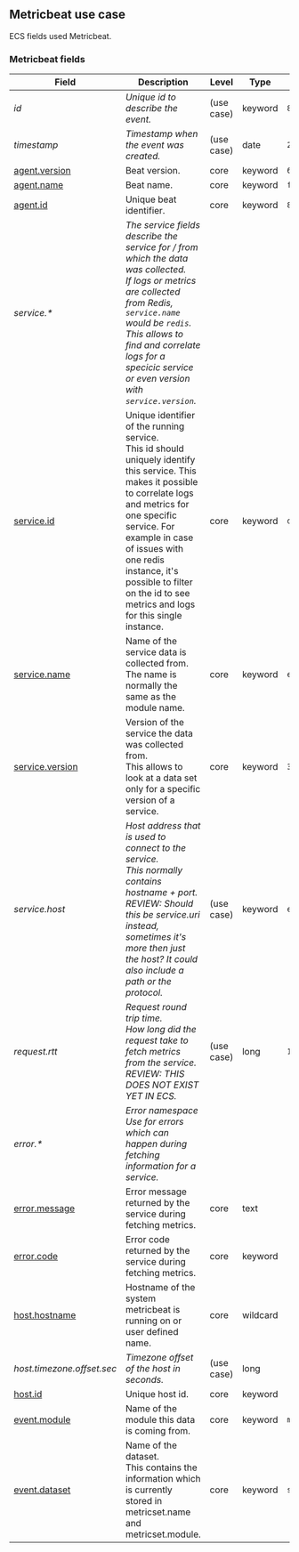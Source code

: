 ## Metricbeat use case

ECS fields used Metricbeat.

### <a name="metricbeat"></a> Metricbeat fields


| Field  | Description  | Level  | Type  | Example  |
|---|---|---|---|---|
| <a name="id"></a>*id* | *Unique id to describe the event.* | (use case) | keyword | `8a4f500d` |
| <a name="timestamp"></a>*timestamp* | *Timestamp when the event was created.* | (use case) | date | `2016-05-23T08:05:34.853Z` |
| [agent.version](../README.md#agent.version)  | Beat version. | core | keyword | `6.0.0-rc2` |
| [agent.name](../README.md#agent.name)  | Beat name. | core | keyword | `filebeat` |
| [agent.id](../README.md#agent.id)  | Unique beat identifier. | core | keyword | `8a4f500d` |
| <a name="service.&ast;"></a>*service.&ast;* | *The service fields describe the service for / from which the data was collected.<br/>If logs or metrics are collected from Redis, `service.name` would be `redis`. This allows to find and correlate logs for a specicic service or even version with `service.version`.<br/>* |  |  |  |
| [service.id](../README.md#service.id)  | Unique identifier of the running service.<br/>This id should uniquely identify this service. This makes it possible to correlate logs and metrics for one specific service. For example in case of issues with one redis instance, it's possible to filter on the id to see metrics and logs for this single instance. | core | keyword | `d37e5ebfe0ae6c4972dbe9f0174a1637bb8247f6` |
| [service.name](../README.md#service.name)  | Name of the service data is collected from.<br/>The name is normally the same as the module name. | core | keyword | `elasticsearch` |
| [service.version](../README.md#service.version)  | Version of the service the data was collected from.<br/>This allows to look at a data set only for a specific version of a service. | core | keyword | `3.2.4` |
| <a name="service.host"></a>*service.host* | *Host address that is used to connect to the service.<br/>This normally contains hostname + port.<br/>REVIEW: Should this be service.uri instead, sometimes it's more then just the host? It could also include a path or the protocol.* | (use case) | keyword | `elasticsearch:9200` |
| <a name="request.rtt"></a>*request.rtt* | *Request round trip time.<br/>How long did the request take to fetch metrics from the service.<br/>REVIEW: THIS DOES NOT EXIST YET IN ECS.* | (use case) | long | `115` |
| <a name="error.&ast;"></a>*error.&ast;* | *Error namespace<br/>Use for errors which can happen during fetching information for a service.<br/>* |  |  |  |
| [error.message](../README.md#error.message)  | Error message returned by the service during fetching metrics. | core | text |  |
| [error.code](../README.md#error.code)  | Error code returned by the service during fetching metrics. | core | keyword |  |
| [host.hostname](../README.md#host.hostname)  | Hostname of the system metricbeat is running on or user defined name. | core | wildcard |  |
| <a name="host.timezone.offset.sec"></a>*host.timezone.offset.sec* | *Timezone offset of the host in seconds.* | (use case) | long |  |
| [host.id](../README.md#host.id)  | Unique host id. | core | keyword |  |
| [event.module](../README.md#event.module)  | Name of the module this data is coming from. | core | keyword | `mysql` |
| [event.dataset](../README.md#event.dataset)  | Name of the dataset.<br/>This contains the information which is currently stored in metricset.name and metricset.module. | core | keyword | `stats` |




